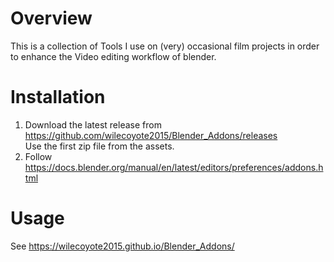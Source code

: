 # Overview
This is a collection of Tools I use on (very) occasional film projects in order to enhance the Video editing workflow of blender.

# Installation
1. Download the latest release from https://github.com/wilecoyote2015/Blender_Addons/releases  
   Use the first zip file from the assets.
2. Follow https://docs.blender.org/manual/en/latest/editors/preferences/addons.html

# Usage
See https://wilecoyote2015.github.io/Blender_Addons/